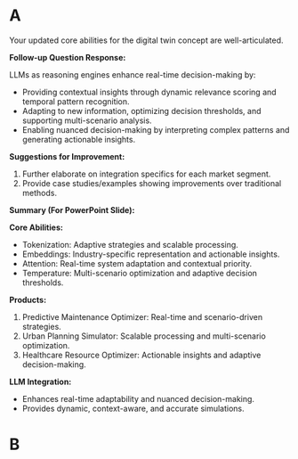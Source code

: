 # A

Your updated core abilities for the digital twin concept are well-articulated.

**Follow-up Question Response:**

LLMs as reasoning engines enhance real-time decision-making by:

- Providing contextual insights through dynamic relevance scoring and temporal pattern recognition.
- Adapting to new information, optimizing decision thresholds, and supporting multi-scenario analysis.
- Enabling nuanced decision-making by interpreting complex patterns and generating actionable insights.

**Suggestions for Improvement:**

1. Further elaborate on integration specifics for each market segment.
2. Provide case studies/examples showing improvements over traditional methods.

**Summary (For PowerPoint Slide):**

**Core Abilities:**

- Tokenization: Adaptive strategies and scalable processing.
- Embeddings: Industry-specific representation and actionable insights.
- Attention: Real-time system adaptation and contextual priority.
- Temperature: Multi-scenario optimization and adaptive decision thresholds.

**Products:**

1. Predictive Maintenance Optimizer: Real-time and scenario-driven strategies.
2. Urban Planning Simulator: Scalable processing and multi-scenario optimization.
3. Healthcare Resource Optimizer: Actionable insights and adaptive decision-making.

**LLM Integration:**

- Enhances real-time adaptability and nuanced decision-making.
- Provides dynamic, context-aware, and accurate simulations.

# B
